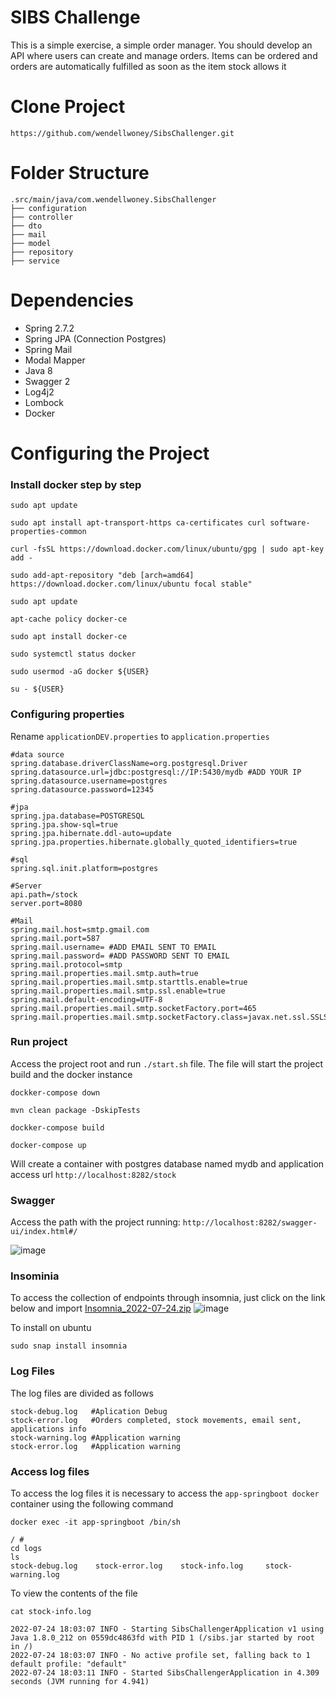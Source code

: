 # SIBS Challenge
This is a simple exercise, a simple order manager. You should develop an API where users can create and manage orders. Items can be ordered and orders are automatically fulfilled as soon as the item stock allows it

# Clone Project
```
https://github.com/wendellwoney/SibsChallenger.git
```

# Folder Structure
```
.src/main/java/com.wendellwoney.SibsChallenger
├── configuration 
├── controller
├── dto
├── mail
├── model
├── repository
├── service
```

# Dependencies

* Spring 2.7.2
* Spring JPA (Connection Postgres)
* Spring Mail
* Modal Mapper
* Java 8
* Swagger 2
* Log4j2
* Lombock
* Docker

# Configuring the Project

### Install docker step by step 
```shell
sudo apt update

sudo apt install apt-transport-https ca-certificates curl software-properties-common

curl -fsSL https://download.docker.com/linux/ubuntu/gpg | sudo apt-key add -

sudo add-apt-repository "deb [arch=amd64] https://download.docker.com/linux/ubuntu focal stable"

sudo apt update

apt-cache policy docker-ce

sudo apt install docker-ce

sudo systemctl status docker

sudo usermod -aG docker ${USER}

su - ${USER}

```

### Configuring properties

Rename ``applicationDEV.properties`` to ``application.properties``

```
#data source
spring.database.driverClassName=org.postgresql.Driver
spring.datasource.url=jdbc:postgresql://IP:5430/mydb #ADD YOUR IP
spring.datasource.username=postgres
spring.datasource.password=12345

#jpa
spring.jpa.database=POSTGRESQL
spring.jpa.show-sql=true
spring.jpa.hibernate.ddl-auto=update
spring.jpa.properties.hibernate.globally_quoted_identifiers=true

#sql
spring.sql.init.platform=postgres

#Server
api.path=/stock
server.port=8080

#Mail
spring.mail.host=smtp.gmail.com
spring.mail.port=587
spring.mail.username= #ADD EMAIL SENT TO EMAIL
spring.mail.password= #ADD PASSWORD SENT TO EMAIL
spring.mail.protocol=smtp
spring.mail.properties.mail.smtp.auth=true
spring.mail.properties.mail.smtp.starttls.enable=true
spring.mail.properties.mail.smtp.ssl.enable=true
spring.mail.default-encoding=UTF-8
spring.mail.properties.mail.smtp.socketFactory.port=465
spring.mail.properties.mail.smtp.socketFactory.class=javax.net.ssl.SSLSocketFactory
```

### Run project
Access the project root and run ``./start.sh`` file. The file will start the project build and the docker instance

```
dockker-compose down

mvn clean package -DskipTests

dockker-compose build

docker-compose up
```
Will create a container with postgres database named mydb and application access url ``http://localhost:8282/stock``

### Swagger
Access the path with the project running: ``http://localhost:8282/swagger-ui/index.html#/``

![image](https://user-images.githubusercontent.com/29403648/180661774-7bdcb0a5-c34e-4380-bae6-efbe2b3b5f20.png)

### Insominia
To access the collection of endpoints through insomnia, just click on the link below and import
[Insomnia_2022-07-24.zip](https://github.com/wendellwoney/SibsChallenger/files/9176480/Insomnia_2022-07-24.zip)
![image](https://user-images.githubusercontent.com/29403648/180661937-48fb455c-e33b-4586-826c-d8fa7156813b.png)

To install on ubuntu
```shell
sudo snap install insomnia
```

### Log Files
The log files are divided as follows
```
stock-debug.log   #Aplication Debug
stock-error.log   #Orders completed, stock movements, email sent, applications info
stock-warning.log #Application warning
stock-error.log   #Application warning
```

### Access log files

To access the log files it is necessary to access the ``app-springboot docker`` container using the following command
```shell
docker exec -it app-springboot /bin/sh

/ #
cd logs
ls
stock-debug.log    stock-error.log    stock-info.log     stock-warning.log
```

To view the contents of the file
```shell
cat stock-info.log

2022-07-24 18:03:07 INFO - Starting SibsChallengerApplication v1 using Java 1.8.0_212 on 0559dc4863fd with PID 1 (/sibs.jar started by root in /)
2022-07-24 18:03:07 INFO - No active profile set, falling back to 1 default profile: "default"
2022-07-24 18:03:11 INFO - Started SibsChallengerApplication in 4.309 seconds (JVM running for 4.941)

```

